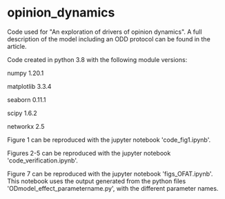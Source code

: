 # opinion_dynamics
Code used for "An exploration of drivers of opinion dynamics". A full description of the model including an ODD protocol can be found in the article.

Code created in python 3.8 with the following module versions:

numpy 1.20.1

matplotlib 3.3.4

seaborn 0.11.1

scipy 1.6.2

networkx 2.5

Figure 1 can be reproduced with the jupyter notebook 'code_fig1.ipynb'.

Figures 2-5 can be reproduced with the jupyter notebook 'code_verification.ipynb'.

Figure 7 can be reproduced with the jupyter notebook 'figs_OFAT.ipynb'. This notebook uses the output generated from the python files 'ODmodel_effect_parametername.py', with the different parameter names. 
